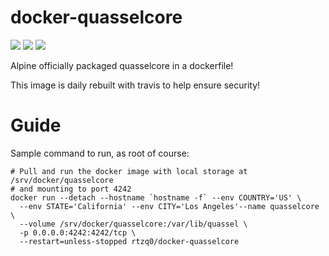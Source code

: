 # docker-quasselcore
 [![](https://images.microbadger.com/badges/image/rtzq0/docker-quasselcore.svg)](https://microbadger.com/images/rtzq0/docker-quasselcore "Get your own image badge on microbadger.com")
 [![](https://images.microbadger.com/badges/version/rtzq0/docker-quasselcore.svg)](https://microbadger.com/images/rtzq0/docker-quasselcore "Get your own version badge on microbadger.com")
 [![](https://images.microbadger.com/badges/commit/rtzq0/docker-quasselcore.svg)](https://microbadger.com/images/rtzq0/docker-quasselcore "Get your own commit badge on microbadger.com") 

Alpine officially packaged quasselcore in a dockerfile!

This image is daily rebuilt with travis to help ensure security!

# Guide

Sample command to run, as root of course:

```shell
# Pull and run the docker image with local storage at /srv/docker/quasselcore
# and mounting to port 4242
docker run --detach --hostname `hostname -f` --env COUNTRY='US' \
  --env STATE='California' --env CITY='Los Angeles'--name quasselcore \
  --volume /srv/docker/quasselcore:/var/lib/quassel \
  -p 0.0.0.0:4242:4242/tcp \
  --restart=unless-stopped rtzq0/docker-quasselcore
```
